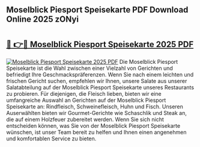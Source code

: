 ## Moselblick Piesport Speisekarte PDF Download Online 2025 zONyi

# <h2><a href="http://gc8cg7p.nevu.top/?p=Moselblick+Piesport+Speisekarte">🔗 👉🔴 Moselblick Piesport Speisekarte 2025 PDF</a></h2>

[![Moselblick Piesport Speisekarte 2025 PDF](https://i.imgur.com/dBaPXMq.png)](http://gc8cg7p.nevu.top/?p=Moselblick+Piesport+Speisekarte)
Die Moselblick Piesport Speisekarte ist die Wahl zwischen einer Vielzahl von Gerichten und befriedigt Ihre Geschmackspräferenzen. Wenn Sie nach einem leichten und frischen Gericht suchen, empfehlen wir Ihnen, unsere Salate aus unserer Salatabteilung auf der Moselblick Piesport Speisekarte unseres Restaurants zu probieren. Für diejenigen, die Fleisch lieben, bieten wir eine umfangreiche Auswahl an Gerichten auf der Moselblick Piesport Speisekarte an: Rindfleisch, Schweinefleisch, Huhn und Fisch. Unseren Auserwählten bieten wir Gourmet-Gerichte wie Schaschlik und Steak an, die auf einem Holzfeuer zubereitet werden. Wenn Sie sich nicht entscheiden können, was Sie von der Moselblick Piesport Speisekarte wünschen, ist unser Team bereit zu helfen und Ihnen einen angenehmen und komfortablen Service zu bieten.
